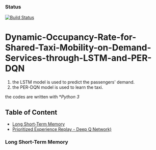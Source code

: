 ### Status
[![Build Status](https://travis-ci.org/simkimsia/UtilityBehaviors.png)](https://travis-ci.org/simkimsia/UtilityBehaviors)

# Dynamic-Occupancy-Rate-for-Shared-Taxi-Mobility-on-Demand-Services-through-LSTM-and-PER-DQN
1. the LSTM model is used to predict the passengers' demand.
2. the PER-DQN model is used to learn the taxi.

the codes are written with **Python 3*

## Table of Content
- [Long Short-Term Memory](#LSTM)
- [Prioritized Experience Replay - Deep Q Network)](#PER-DQN)

### <a name="LSTM"></a>Long Short-Term Memory
